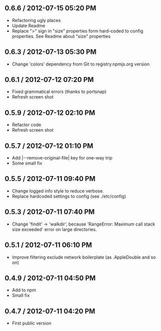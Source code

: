 ## 0.6.6 / 2012-07-15 05:20 PM

  - Refactoring ugly places
  - Update Readme
  - Replace ">" sign in "size" properties form hard-coded to config properties. See Readme about "size" properties

## 0.6.3 / 2012-07-13 05:30 PM

  - Change 'colors' dependency from Git to registry.npmjs.org version

## 0.6.1 / 2012-07-12 07:20 PM

  - Fixed grammatical errors (thanks to portsnap)
  - Refresh screen shot

## 0.5.9 / 2012-07-12 02:10 PM

  - Refactor code
  - Refresh screen shot

## 0.5.7 / 2012-07-12 01:10 PM

  - Add |--remove-original-file| key for one-way trip
  - Some small fix

## 0.5.5 / 2012-07-11 09:40 PM

  - Change logged info style to reduce verbose. 
  - Replace hardcoded settings to config (see ./etc/config)

## 0.5.3 / 2012-07-11 07:40 PM

  - Change 'findit' -> 'walkdir', because 'RangeError: Maximum call stack size exceeded' error on large directories.

## 0.5.1 / 2012-07-11 06:10 PM

  - Improve filtering exclude network boilerplate (as .AppleDouble and so on)

## 0.4.9 / 2012-07-11 04:50 PM

  - Add to npm
  - Small fix

## 0.4.7 / 2012-07-11 04:20 PM

  - First public version
